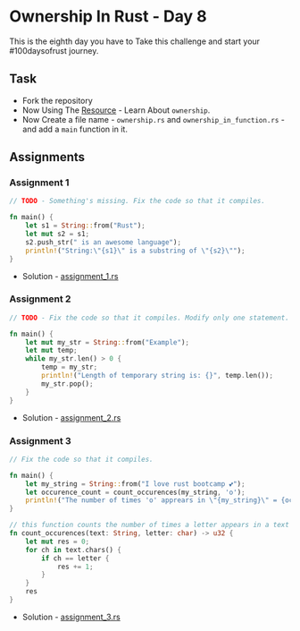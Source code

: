 # Ownership In Rust - Day 8

This is the eighth day you have to Take this challenge and start your #100daysofrust journey.

## Task 

- Fork the repository
- Now Using The [Resource](https://doc.rust-lang.org/book/ch04-01-what-is-ownership.html) - Learn About `ownership`.
- Now Create a file name - `ownership.rs` and `ownership_in_function.rs` - and add a `main` function in it.

## Assignments

### Assignment 1

```rs
// TODO - Something's missing. Fix the code so that it compiles.

fn main() {
    let s1 = String::from("Rust");
    let mut s2 = s1;
    s2.push_str(" is an awesome language");
    println!("String:\"{s1}\" is a substring of \"{s2}\"");
}
```
- Solution - [assignment_1.rs](./assignment_1.rs)

### Assignment 2

```rs
// TODO - Fix the code so that it compiles. Modify only one statement.

fn main() {
    let mut my_str = String::from("Example");
    let mut temp;
    while my_str.len() > 0 {
        temp = my_str;
        println!("Length of temporary string is: {}", temp.len());
        my_str.pop();
    }
}
```
- Solution - [assignment_2.rs](./assignment_2.rs)

### Assignment 3

```rs
// Fix the code so that it compiles.

fn main() {
    let my_string = String::from("I love rust bootcamp 💕");
    let occurence_count = count_occurences(my_string, 'o');
    println!("The number of times 'o' apprears in \"{my_string}\" = {occurence_count}");
}

// this function counts the number of times a letter appears in a text
fn count_occurences(text: String, letter: char) -> u32 {
    let mut res = 0;
    for ch in text.chars() {
        if ch == letter {
            res += 1;
        }
    }
    res
}
```
- Solution - [assignment_3.rs](./assignment_3.rs)
